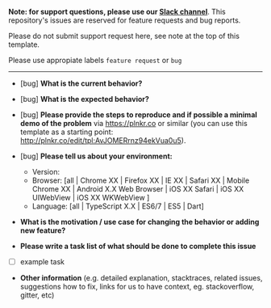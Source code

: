 **Note: for support questions, please use our <a href="https://slack.vuestorefront.io">Slack channel</a>**. This repository's issues are reserved for feature requests and bug reports.

Please do not submit support request here, see note at the top of this template.

Please use appropiate labels `feature request` or `bug`

-----------------------------------
* [bug] **What is the current behavior?**

* [bug] **What is the expected behavior?**

* [bug] **Please provide the steps to reproduce and if possible a minimal demo of the problem** via
https://plnkr.co or similar (you can use this template as a starting point: http://plnkr.co/edit/tpl:AvJOMERrnz94ekVua0u5).

* [bug] **Please tell us about your environment:**
  - Version: 
  - Browser: [all | Chrome XX | Firefox XX | IE XX | Safari XX | Mobile Chrome XX | Android X.X Web Browser | iOS XX Safari | iOS XX UIWebView | iOS XX WKWebView ]
  - Language: [all | TypeScript X.X | ES6/7 | ES5 | Dart]

* **What is the motivation / use case for changing the behavior or adding new feature?**


* **Please write a task list of what should be done to complete this issue**
- [ ] example task

* **Other information** (e.g. detailed explanation, stacktraces, related issues, suggestions how to fix, links for us to have context, eg. stackoverflow, gitter, etc)
